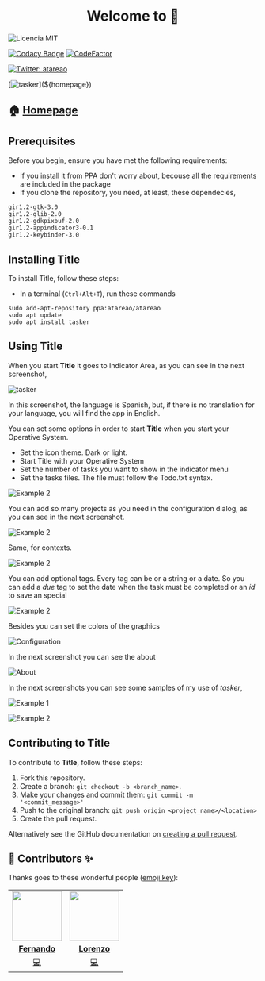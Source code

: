 <h1 align="center">Welcome to <span id="title"></span> 👋</h1>

<!-- start license-badge -->
![Licencia MIT](https://img.shields.io/badge/Licencia-MIT-green)
<!-- end license-badge -->
[![Codacy Badge](https://api.codacy.com/project/badge/Grade/b3e704c3f150404582cd23b9fcb4be32)](https://www.codacy.com/manual/atareao/tasker?utm_source=github.com&amp;utm_medium=referral&amp;utm_content=atareao/tasker&amp;utm_campaign=Badge_Grade)
[![CodeFactor](https://www.codefactor.io/repository/github/atareao/tasker/badge/master)](https://www.codefactor.io/repository/github/atareao/tasker/overview/master)

[![Twitter: atareao](https://img.shields.io/twitter/follow/atareao.svg?style=social)](https://twitter.com/atareao)

<!-- start description -->
<!-- end description -->

[![tasker](${icon})](${homepage})

## 🏠 [Homepage](${homepage})

<!-- start prerequisites -->
## Prerequisites

Before you begin, ensure you have met the following requirements:

* If you install it from PPA don't worry about, becouse all the requirements are included in the package
* If you clone the repository, you need, at least, these dependecies,

```
gir1.2-gtk-3.0
gir1.2-glib-2.0
gir1.2-gdkpixbuf-2.0
gir1.2-appindicator3-0.1
gir1.2-keybinder-3.0
```
<!-- end prerequisites -->

<!-- start installing -->
## Installing <span id="title">Title</span>

To install <span id="title">Title</span>, follow these steps:

* In a terminal (`Ctrl+Alt+T`), run these commands

```
sudo add-apt-repository ppa:atareao/atareao
sudo apt update
sudo apt install tasker
```
<!-- end installing -->
<!-- start using -->
## Using <span id="title">Title</span>

When you start <strong><span id="title">Title</span></strong> it goes to Indicator Area, as you can see in the next screenshot,

![tasker](./screenshots/screenshot_01.png)

In this screenshot, the language is Spanish, but, if there is no translation for your language, you will find the app in English.

You can set some options in order to start  <strong><span id="title">Title</span></strong> when you start your Operative System.

* Set the icon theme. Dark or light.
* Start <span id="title">Title</span> with your Operative System
* Set the number of tasks you want to show in the indicator menu
* Set the tasks files. The file must follow the Todo.txt syntax.

![Example 2](./screenshots/screenshot_06.png)

You can add so many projects as you need in the configuration dialog, as you can see in the next screenshot.

![Example 2](./screenshots/screenshot_07.png)

Same, for contexts.

![Example 2](./screenshots/screenshot_08.png)

You can add optional tags. Every tag can be or a string or a date. So you can add a *due* tag to set the date when the task must be completed or an *id* to save an special


![Example 2](./screenshots/screenshot_09.png)

Besides you can set the colors of the graphics

![Configuration](./screenshots/screenshot_02.png)

In the next screenshot you can see the about

![About](./screenshots/screenshot_03.png)

In the next screenshots you can see some samples of my use of *tasker*,

![Example 1](./screenshots/screenshot_04.png)

![Example 2](./screenshots/screenshot_05.png)
<!-- end using -->
<!-- start contributing -->
## Contributing to <span id="title">Title</span>

To contribute to **<span id="title">Title</span>**, follow these steps:

1. Fork this repository.
2. Create a branch: `git checkout -b <branch_name>`.
3. Make your changes and commit them: `git commit -m '<commit_message>'`
4. Push to the original branch: `git push origin <project_name>/<location>`
5. Create the pull request.

Alternatively see the GitHub documentation on [creating a pull request](https://help.github.com/en/github/collaborating-with-issues-and-pull-requests/creating-a-pull-request).
<!-- end contributing -->
<!-- start contributors -->
## 👤 Contributors ✨

Thanks goes to these wonderful people ([emoji key](https://allcontributors.org/docs/en/emoji-key)):
<!-- end contributors -->
<!-- start table-contributors -->
<table>
    <tr id="info_avatar">
        <td id="flachica" align="center">
            <a href="https://github.com/flachica">
                <img src="https://avatars3.githubusercontent.com/u/747459?v=4" width="100px;" alt=""/>
            </a>
        </td>
        <td id="atareao" align="center">
            <a href="https://github.com/atareao">
                <img src="https://avatars3.githubusercontent.com/u/298055?v=4" width="100px;" alt=""/>
            </a>
        </td>
    </tr>
    <tr id="info_name">
        <td id="flachica" align="center">
            <a href="https://github.com/flachica">
                <strong>Fernando</strong>
            </a>
        </td>
        <td id="atareao" align="center">
            <a href="https://github.com/atareao">
                <strong>Lorenzo</strong>
            </a>
        </td>
    </tr>
    <tr id="info_commit">
        <td id="flachica" align="center">
            <a href="https://github.com/atareao/tasker/commits?author=flachica" title="Code">💻</a>
        </td>
        <td id="atareo" align="center">
            <a href="https://github.com/atareao/tasker/commits?author=atareao" title="Code">💻</a>
        </td>
    <tr>
</table>
<!-- end table-contributors -->


